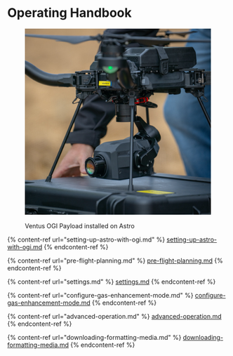 # Operating Handbook

<figure><img src="../../../../.gitbook/assets/950-00155_field photo_3.JPG" alt=""><figcaption><p>Ventus OGI Payload installed on Astro</p></figcaption></figure>

{% content-ref url="setting-up-astro-with-ogi.md" %}
[setting-up-astro-with-ogi.md](setting-up-astro-with-ogi.md)
{% endcontent-ref %}

{% content-ref url="pre-flight-planning.md" %}
[pre-flight-planning.md](pre-flight-planning.md)
{% endcontent-ref %}

{% content-ref url="settings.md" %}
[settings.md](settings.md)
{% endcontent-ref %}

{% content-ref url="configure-gas-enhancement-mode.md" %}
[configure-gas-enhancement-mode.md](configure-gas-enhancement-mode.md)
{% endcontent-ref %}

{% content-ref url="advanced-operation.md" %}
[advanced-operation.md](advanced-operation.md)
{% endcontent-ref %}

{% content-ref url="downloading-formatting-media.md" %}
[downloading-formatting-media.md](downloading-formatting-media.md)
{% endcontent-ref %}
